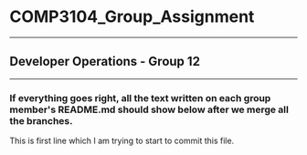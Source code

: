 # COMP3104_Group_Assignment

---

## Developer Operations - Group 12

---

### If everything goes right, all the text written on each group member's README.md should show below after we merge all the branches.

This is first line which I am trying to start to commit this file.
